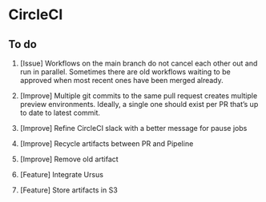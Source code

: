 # CircleCI

## To do
1. [Issue] Workflows on the main branch do not cancel each other out and run in parallel. Sometimes there are old workflows waiting to be approved when most recent ones have been merged already.

2. [Improve] Multiple git commits to the same pull request creates multiple preview environments. Ideally, a single one should exist per PR that’s up to date to latest commit.

3. [Improve] Refine CircleCI slack with a better message for pause jobs

4. [Improve] Recycle artifacts between PR and Pipeline

5. [Improve] Remove old artifact

6. [Feature] Integrate Ursus

7. [Feature] Store artifacts in S3
